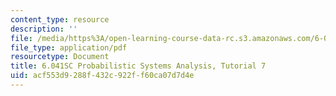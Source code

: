 ```yaml
---
content_type: resource
description: ''
file: /media/https%3A/open-learning-course-data-rc.s3.amazonaws.com/6-041sc-probabilistic-systems-analysis-and-applied-probability-fall-2013/acf553d9288f432c922ff60ca07d7d4e_MIT6_041SCF13_tut07.pdf
file_type: application/pdf
resourcetype: Document
title: 6.041SC Probabilistic Systems Analysis, Tutorial 7
uid: acf553d9-288f-432c-922f-f60ca07d7d4e
---
```

